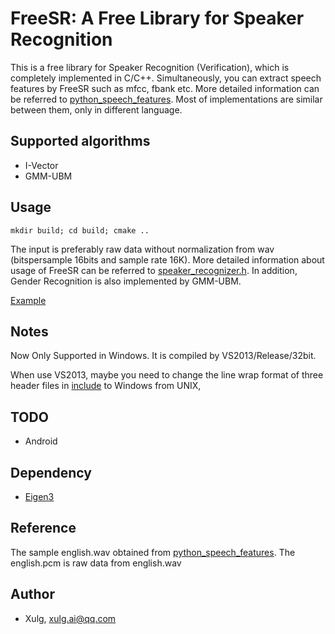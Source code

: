 # FreeSR: A Free Library for Speaker Recognition
This is a free library for Speaker Recognition (Verification), which is completely implemented in C/C++. Simultaneously, you can extract speech features by FreeSR such as mfcc, fbank etc. More detailed information can be referred to [python_speech_features](https://github.com/jameslyons/python_speech_features). Most of implementations are similar between them, only in different language.

## Supported algorithms
+ I-Vector
+ GMM-UBM

## Usage
```
mkdir build; cd build; cmake ..
```
The input is preferably raw data without normalization from wav (bitspersample 16bits and sample rate 16K).
More detailed information about usage of FreeSR can be referred to [speaker_recognizer.h](/include/speaker_recognizer.h).
In addition, Gender Recognition is also implemented by GMM-UBM.

[Example](/example/)

## Notes
Now Only Supported in Windows. It is compiled by VS2013/Release/32bit.

When use VS2013, maybe you need to change the line wrap format of three header files in [include](/include/) to Windows from UNIX,

## TODO
+ Android

## Dependency
+ [Eigen3](http://eigen.tuxfamily.org/index.php?title=Main_Page)


## Reference
The sample english.wav obtained from [python_speech_features](https://github.com/jameslyons/python_speech_features).
The english.pcm is raw data from english.wav

## Author
+ Xulg, xulg.ai@qq.com

